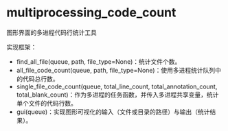 # multiprocessing_code_count
 图形界面的多进程代码行统计工具

实现框架：
* find_all_file(queue, path, file_type=None)：统计文件个数。
* all_file_code_count(queue, path, file_type=None)：使用多进程统计队列中的代码总行数。
* single_file_code_count(queue, total_line_count, total_annotation_count, total_blank_count)：作为多进程的任务函数，并传入多进程共享变量，统计单个文件的代码行数。
* gui(queue)：实现图形可视化的输入（文件或目录的路径）与输出（统计结果）。

